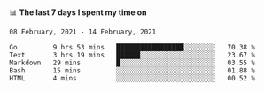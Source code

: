 <!--
### Hi there 👋

- 🤔 I was learning formal verification with Coq formally, but want to **build things** now.
- 😬 I am broadly interested in **computer systems** and **programming languages** (just a beginner 🥺).
- 🤩 (I hope I can) code for fun!

<img src="https://github-readme-stats.vercel.app/api?username=xxchan&show_icons=true&icon_color=0366d6&text_color=24292e&bg_color=ffffff&hide_title=true" />

---
-->


📊 **The last 7 days I spent my time on** 

<!--START_SECTION:waka-->
```text
08 February, 2021 - 14 February, 2021

Go         9 hrs 53 mins   █████████████████░░░░░░░░   70.38 % 
Text       3 hrs 19 mins   ██████░░░░░░░░░░░░░░░░░░░   23.67 % 
Markdown   29 mins         █░░░░░░░░░░░░░░░░░░░░░░░░   03.55 % 
Bash       15 mins         ░░░░░░░░░░░░░░░░░░░░░░░░░   01.88 % 
HTML       4 mins          ░░░░░░░░░░░░░░░░░░░░░░░░░   00.52 %
```
<!--END_SECTION:waka-->

<!--
**xxchan/xxchan** is a ✨ _special_ ✨ repository because its `README.md` (this file) appears on your GitHub profile.

Here are some ideas to get you started:

- 🔭 I’m currently working on ...
- 🌱 I’m currently learning ...
- 👯 I’m looking to collaborate on ...
- 🤔 I’m looking for help with ...
- 💬 Ask me about ...
- 📫 How to reach me: ...
- 😄 Pronouns: ...
- ⚡ Fun fact: ...
-->
